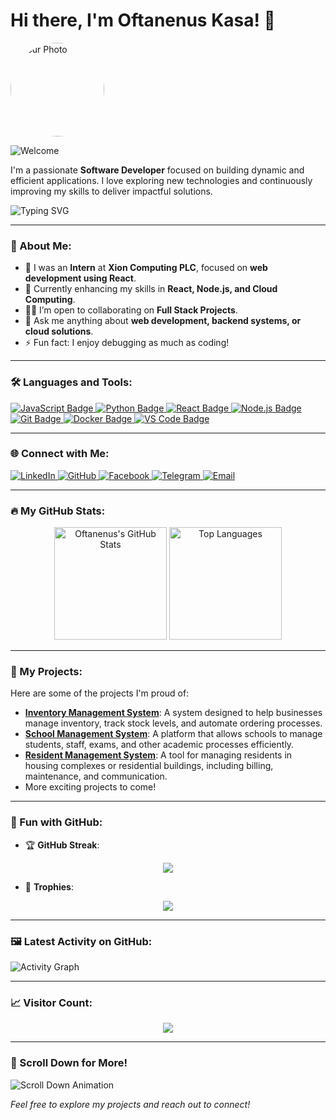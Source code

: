 # Hi there, I'm Oftanenus Kasa! 👋

<img src="https://z-p3-scontent.fadd2-1.fna.fbcdn.net/v/t39.30808-6/461327921_1924092578003254_2405530486380552276_n.jpg?_nc_cat=108&ccb=1-7&_nc_sid=833d8c&_nc_eui2=AeG19DuL6UAz-depgIqY1Bif2bTarZxuvVXZtNqtnG69VTsRm235f9gk0VVFcS92FsIF-BO1QwswRZ8axiIaH3oF&_nc_ohc=rousB6ixSk4Q7kNvgHjdZox&_nc_zt=23&_nc_ht=z-p3-scontent.fadd2-1.fna&_nc_gid=ATRWgxu9I_t-8g_cMeKNPlh&oh=00_AYAJffNmEW3SMitJTWE4WJJtawWTNQZEK_Q2RTmHG69qFA&oe=672EECF2" alt="Your Photo" width="150" style="border-radius: 50%;">

![Welcome](https://img.shields.io/badge/Welcome_to_my_profile!-blue?style=for-the-badge&logo=github)

I'm a passionate **Software Developer** focused on building dynamic and efficient applications. I love exploring new technologies and continuously improving my skills to deliver impactful solutions.

![Typing SVG](https://readme-typing-svg.herokuapp.com?font=Fira+Code&weight=500&size=24&pause=1000&color=00C7FD&width=435&lines=Full+Stack+Developer;React+Enthusiast;JavaScript+%26+Python+Lover)

---

### 💼 About Me:

- 🔭 I was an **Intern** at **Xion Computing PLC**, focused on **web development using React**.
- 🌱 Currently enhancing my skills in **React, Node.js, and Cloud Computing**.
- 👨‍💻 I’m open to collaborating on **Full Stack Projects**.
- 💬 Ask me anything about **web development, backend systems, or cloud solutions**.
- ⚡ Fun fact: I enjoy debugging as much as coding!

---

### 🛠️ Languages and Tools:

<p align="left">
  <a href="https://developer.mozilla.org/en-US/docs/Web/JavaScript" target="_blank">
    <img src="https://img.shields.io/badge/-JavaScript-333333?style=flat&logo=javascript" title="JavaScript" alt="JavaScript Badge">
  </a>
  <a href="https://www.python.org/doc/" target="_blank">
    <img src="https://img.shields.io/badge/-Python-333333?style=flat&logo=python" title="Python" alt="Python Badge">
  </a>
  <a href="https://reactjs.org/docs/getting-started.html" target="_blank">
    <img src="https://img.shields.io/badge/-React-333333?style=flat&logo=react" title="React" alt="React Badge">
  </a>
  <a href="https://nodejs.org/en/docs/" target="_blank">
    <img src="https://img.shields.io/badge/-Node.js-333333?style=flat&logo=node.js" title="Node.js" alt="Node.js Badge">
  </a>
  <a href="https://git-scm.com/doc" target="_blank">
    <img src="https://img.shields.io/badge/-Git-333333?style=flat&logo=git" title="Git" alt="Git Badge">
  </a>
  <a href="https://docs.docker.com/" target="_blank">
    <img src="https://img.shields.io/badge/-Docker-333333?style=flat&logo=docker" title="Docker" alt="Docker Badge">
  </a>
  <a href="https://code.visualstudio.com/docs" target="_blank">
    <img src="https://img.shields.io/badge/-VSCode-333333?style=flat&logo=visual-studio-code" title="VS Code" alt="VS Code Badge">
  </a>
</p>

---

### 🌐 Connect with Me:

<p align="left">
  <a href="https://www.linkedin.com/in/oftanenus-kasa-4692aa257/" target="_blank">
    <img src="https://img.shields.io/badge/-LinkedIn-0077B5?style=flat-square&logo=linkedin&logoColor=white" alt="LinkedIn">
  </a>
  <a href="https://github.com/Oftanenuskasa" target="_blank">
    <img src="https://img.shields.io/badge/-GitHub-333333?style=flat-square&logo=github" alt="GitHub">
  </a>
  <a href="https://web.facebook.com/Oftanenuskasa/" target="_blank">
    <img src="https://img.shields.io/badge/-Facebook-1877F2?style=flat-square&logo=facebook&logoColor=white" alt="Facebook">
  </a>
  <a href="https://t.me/Oftanenuskasa" target="_blank">
    <img src="https://img.shields.io/badge/-Telegram-2CA5E0?style=flat-square&logo=telegram&logoColor=white" alt="Telegram">
  </a>
  <a href="mailto:oftanenus@example.com">
    <img src="https://img.shields.io/badge/-Email-D14836?style=flat-square&logo=gmail&logoColor=white" alt="Email">
  </a>
</p>

---

### 🔥 My GitHub Stats:

<p align="center">
  <img height="180em" src="https://github-readme-stats.vercel.app/api?username=Oftanenuskasa&show_icons=true&theme=radical&count_private=true" alt="Oftanenus's GitHub Stats" />
  <img height="180em" src="https://github-readme-stats.vercel.app/api/top-langs/?username=Oftanenuskasa&layout=compact&theme=radical" alt="Top Languages" />
</p>

---

### 🚀 My Projects:

Here are some of the projects I'm proud of:

- [**Inventory Management System**](#): A system designed to help businesses manage inventory, track stock levels, and automate ordering processes.
- [**School Management System**](#): A platform that allows schools to manage students, staff, exams, and other academic processes efficiently.
- [**Resident Management System**](#): A tool for managing residents in housing complexes or residential buildings, including billing, maintenance, and communication.
- More exciting projects to come!

---

### 🎯 Fun with GitHub:

- 🏆 **GitHub Streak**:  
<p align="center">
  <img src="https://github-readme-streak-stats.herokuapp.com/?user=Oftanenuskasa&theme=radical&hide_border=true"/>
</p>

- 🌟 **Trophies**:  
<p align="center">
  <img src="https://github-profile-trophy.vercel.app/?username=Oftanenuskasa&theme=radical&no-bg=true"/>
</p>

---

### 🖼️ Latest Activity on GitHub:

![Activity Graph](https://github-readme-activity-graph.cyclic.app/graph?username=Oftanenuskasa&bg_color=1a1b27&color=9e4c98&line=5BCDEC&point=F8D847&area_color=8E2DE2&area=true)

---

### 📈 Visitor Count:

<p align="center">
  <img src="https://komarev.com/ghpvc/?username=Oftanenuskasa&color=blue&style=flat-square">
</p>

---

### 💫 Scroll Down for More!

![Scroll Down Animation](https://media.giphy.com/media/xT0xeuOy6uAcO89y6M/giphy.gif)

*Feel free to explore my projects and reach out to connect!*
